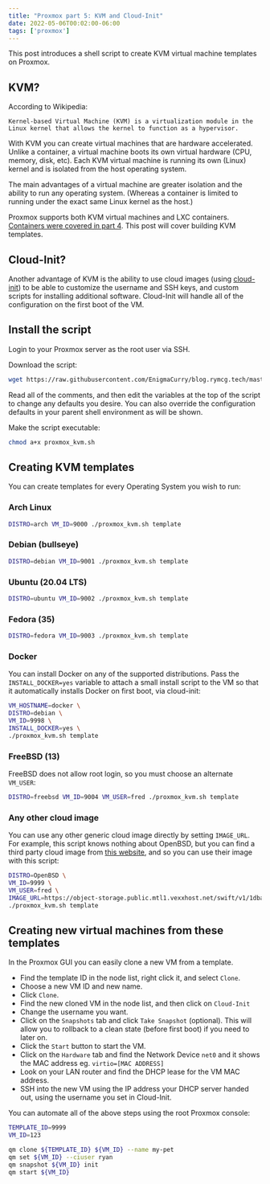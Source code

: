 ```yaml
---
title: "Proxmox part 5: KVM and Cloud-Init"
date: 2022-05-06T00:02:00-06:00
tags: ['proxmox']
---
```


This post introduces a shell script to create KVM virtual machine
templates on Proxmox.

## KVM?

According to Wikipedia:

```
Kernel-based Virtual Machine (KVM) is a virtualization module in the
Linux kernel that allows the kernel to function as a hypervisor.
```

With KVM you can create virtual machines that are hardware
accelerated. Unlike a container, a virtual machine boots its own
virtual hardware (CPU, memory, disk, etc). Each KVM virtual machine is
running its own (Linux) kernel and is isolated from the host operating
system.

The main advantages of a virtual machine are greater isolation and the
ability to run any operating system. (Whereas a container is limited
to running under the exact same Linux kernel as the host.)

Proxmox supports both KVM virtual machines and LXC containers.
[Containers were covered in part 4](./04-containers). This post will
cover building KVM templates. 

## Cloud-Init?

Another advantage of KVM is the ability to use cloud images (using
[cloud-init](https://pve.proxmox.com/wiki/Cloud-Init_Support)) to be
able to customize the username and SSH keys, and custom scripts for
installing additional software. Cloud-Init will handle all of the
configuration on the first boot of the VM.

## Install the script

Login to your Proxmox server as the root user via SSH.

Download the script:

```bash
wget https://raw.githubusercontent.com/EnigmaCurry/blog.rymcg.tech/master/src/proxmox/proxmox_kvm.sh
```

Read all of the comments, and then edit the variables at the top of
the script to change any defaults you desire. You can also override
the configuration defaults in your parent shell environment as will be
shown.

Make the script executable:

```bash
chmod a+x proxmox_kvm.sh
```

## Creating KVM templates

You can create templates for every Operating System you wish to run:

### Arch Linux

```bash
DISTRO=arch VM_ID=9000 ./proxmox_kvm.sh template
```

### Debian (bullseye)

```bash
DISTRO=debian VM_ID=9001 ./proxmox_kvm.sh template
```

### Ubuntu (20.04 LTS)

```bash
DISTRO=ubuntu VM_ID=9002 ./proxmox_kvm.sh template
```

### Fedora (35)

```bash
DISTRO=fedora VM_ID=9003 ./proxmox_kvm.sh template
```

### Docker

You can install Docker on any of the supported distributions. Pass the
`INSTALL_DOCKER=yes` variable to attach a small install script to the
VM so that it automatically installs Docker on first boot, via
cloud-init:

```bash
VM_HOSTNAME=docker \
DISTRO=debian \
VM_ID=9998 \
INSTALL_DOCKER=yes \
./proxmox_kvm.sh template
```

### FreeBSD (13)

FreeBSD does not allow root login, so you must choose an alternate `VM_USER`:

```bash
DISTRO=freebsd VM_ID=9004 VM_USER=fred ./proxmox_kvm.sh template
```

### Any other cloud image

You can use any other generic cloud image directly by setting
`IMAGE_URL`. For example, this script knows nothing about OpenBSD, but
you can find a third party cloud image from [this
website](https://bsd-cloud-image.org/), and so you can use their image
with this script:

```bash
DISTRO=OpenBSD \
VM_ID=9999 \
VM_USER=fred \
IMAGE_URL=https://object-storage.public.mtl1.vexxhost.net/swift/v1/1dbafeefbd4f4c80864414a441e72dd2/bsd-cloud-image.org/images/openbsd/7.0/2021-12-11/openbsd-7.0.qcow2 \
./proxmox_kvm.sh template
```

## Creating new virtual machines from these templates

In the Proxmox GUI you can easily clone a new VM from a template. 

 * Find the template ID in the node list, right click it, and select
`Clone`. 
 * Choose a new VM ID and new name.
 * Click `Clone`.
 * Find the new cloned VM in the node list, and then click on `Cloud-Init`
 * Change the username you want.
 * Click on the `Snapshots` tab and click `Take Snapshot` (optional).
   This will allow you to rollback to a clean state (before first
   boot) if you need to later on.
 * Click the `Start` button to start the VM.
 * Click on the `Hardware` tab and find the Network Device `net0` and
   it shows the MAC address eg. `virtio=[MAC ADDRESS]`
 * Look on your LAN router and find the DHCP lease for the VM MAC
   address.
 * SSH into the new VM using the IP address your DHCP server handed
   out, using the username you set in Cloud-Init.

You can automate all of the above steps using the root Proxmox
console:

```bash
TEMPLATE_ID=9999
VM_ID=123

qm clone ${TEMPLATE_ID} ${VM_ID} --name my-pet
qm set ${VM_ID} --ciuser ryan
qm snapshot ${VM_ID} init
qm start ${VM_ID}
```
